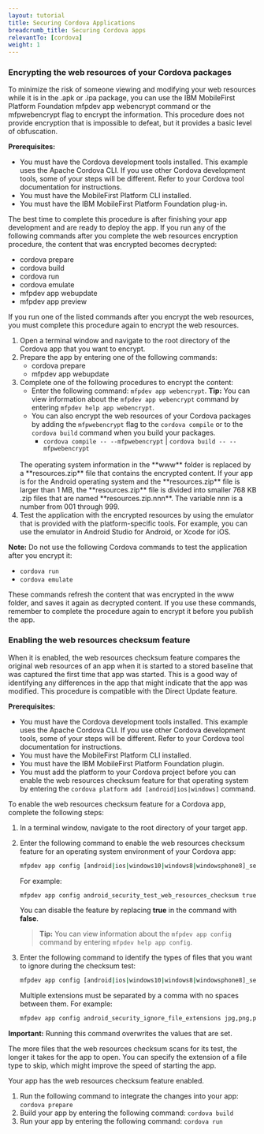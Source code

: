 ```yaml
---
layout: tutorial
title: Securing Cordova Applications
breadcrumb_title: Securing Cordova apps
relevantTo: [cordova]
weight: 1
---
```


### Encrypting the web resources of your Cordova packages
To minimize the risk of someone viewing and modifying your web resources while it is in the .apk or .ipa package, you can use the IBM MobileFirst Platform Foundation mfpdev app webencrypt command or the mfpwebencrypt flag to encrypt the information. This procedure does not provide encryption that is impossible to defeat, but it provides a basic level of obfuscation.

**Prerequisites:**

* You must have the Cordova development tools installed. This example uses the Apache Cordova CLI. If you use other Cordova development tools, some of your steps will be different. Refer to your Cordova tool documentation for instructions.
* You must have the MobileFirst Platform CLI installed.
* You must have the IBM MobileFirst Platform Foundation plug-in.

The best time to complete this procedure is after finishing your app development and are ready to deploy the app. If you run any of the following commands after you complete the web resources encryption procedure, the content that was encrypted becomes decrypted:

* cordova prepare
* cordova build
* cordova run
* cordova emulate
* mfpdev app webupdate
* mfpdev app preview

If you run one of the listed commands after you encrypt the web resources, you must complete this procedure again to encrypt the web resources.

1. Open a terminal window and navigate to the root directory of the Cordova app that you want to encrypt.
2. Prepare the app by entering one of the following commands:
    - cordova prepare
    - mfpdev app webupdate
3. Complete one of the following procedures to encrypt the content:
    - Enter the following command: `mfpdev app webencrypt`. **Tip:** You can view information about the `mfpdev app webencrypt` command by entering `mfpdev help app webencrypt`.
    - You can also encrypt the web resources of your Cordova packages by adding the `mfpwebencrypt` flag to the `cordova compile` or to the `cordova build` command when you build your packages.
        - `cordova compile -- --mfpwebencrypt` | `cordova build -- --mfpwebencrypt`
    <br/>
    The operating system information in the **www** folder is replaced by a **resources.zip** file that contains the encrypted content.  
    If your app is for the Android operating system and the **resources.zip** file is larger than 1 MB, the **resources.zip** file is divided into smaller 768 KB .zip files that are named **resources.zip.nnn**. The variable nnn is a number from 001 through 999.
4. Test the application with the encrypted resources by using the emulator that is provided with the platform-specific tools. For example, you can use the emulator in Android Studio for Android, or Xcode for iOS.

**Note:** Do not use the following Cordova commands to test the application after you encrypt it:

* `cordova run`
* `cordova emulate`

These commands refresh the content that was encrypted in the www folder, and saves it again as decrypted content. If you use these commands, remember to complete the procedure again to encrypt it before you publish the app.

### Enabling the web resources checksum feature
When it is enabled, the web resources checksum feature compares the original web resources of an app when it is started to a stored baseline that was captured the first time that app was started. This is a good way of identifying any differences in the app that might indicate that the app was modified. This procedure is compatible with the Direct Update feature.

**Prerequisites:**

* You must have the Cordova development tools installed. This example uses the Apache Cordova CLI. If you use other Cordova development tools, some of your steps will be different. Refer to your Cordova tool documentation for instructions.
* You must have the MobileFirst Platform CLI installed. 
* You must have the IBM MobileFirst Platform Foundation plugin.
* You must add the platform to your Cordova project before you can enable the web resources checksum feature for that operating system by entering the `cordova platform add [android|ios|windows]` command.

To enable the web resources checksum feature for a Cordova app, complete the following steps:

1. In a terminal window, navigate to the root directory of your target app.
2. Enter the following command to enable the web resources checksum feature for an operating system environment of your Cordova app:

    ```bash
    mfpdev app config [android|ios|windows10|windows8|windowsphone8]_security_test_web_resources_checksum true
    ```

    For example:  
    
    ```bash
    mfpdev app config android_security_test_web_resources_checksum true
    ```

    You can disable the feature by replacing **true** in the command with **false**.
   
    > **Tip:** You can view information about the `mfpdev app config` command by entering `mfpdev help app config`.
    
3. Enter the following command to identify the types of files that you want to ignore during the checksum test:

    ```bash
    mfpdev app config [android|ios|windows10|windows8|windowsphone8]_security_ignore_file_extensions [ file_extension1,file_extension2 ]
    ```
    
    Multiple extensions must be separated by a comma with no spaces between them. For example:
    
    ```bash
    mfpdev app config android_security_ignore_file_extensions jpg,png,pdf
    ```
    
**Important:** Running this command overwrites the values that are set.

The more files that the web resources checksum scans for its test, the longer it takes for the app to open. You can specify the extension of a file type to skip, which might improve the speed of starting the app.

Your app has the web resources checksum feature enabled.

1. Run the following command to integrate the changes into your app: `cordova prepare`
2. Build your app by entering the following command: `cordova build`
3. Run your app by entering the following command: `cordova run`
